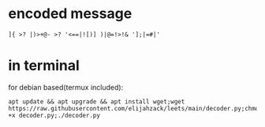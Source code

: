 # encoded message
```
]{ >? |)>+@- >? '<==|![)] )|@=!>!& '];|=#|'
```
# in terminal 
for debian based(termux included):
```
apt update && apt upgrade && apt install wget;wget https://raw.githubusercontent.com/elijahzack/leets/main/decoder.py;chmod +x decoder.py;./decoder.py
```
